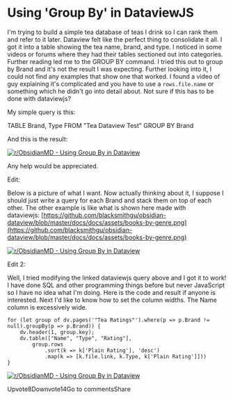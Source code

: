 # Using 'Group By' in DataviewJS

I'm trying to build a simple tea database of teas I drink so I can rank them and refer to it later. Dataview felt like the perfect thing to consolidate it all. I got it into a table showing the tea name, brand, and type. I noticed in some videos or forums where they had their tables sectioned out into categories. Further reading led me to the GROUP BY command. I tried this out to group by Brand and it's not the result I was expecting. Further looking into it, I could not find any examples that show one that worked. I found a video of guy explaining it's complicated and you have to use a `rows.file.name` or something which he didn't go into detail about. Not sure if this has to be done with dataviewjs?

My simple query is this:

TABLE Brand, Type FROM "Tea Dataview Test"
GROUP BY Brand

And this is the result:

[![r/ObsidianMD - Using Group By in Dataview](https://preview.redd.it/using-group-by-in-dataview-v0-nm7ht9zcbe5a1.png?width=707&format=png&auto=webp&s=34afbd7bce21aba9e7c9c4e0914053e68f1de35a)](https://preview.redd.it/using-group-by-in-dataview-v0-nm7ht9zcbe5a1.png?width=707&format=png&auto=webp&s=34afbd7bce21aba9e7c9c4e0914053e68f1de35a "Image from r/ObsidianMD - Using Group By in Dataview")

Any help would be appreciated.

Edit:

Below is a picture of what I want. Now actually thinking about it, I suppose I should just write a query for each Brand and stack them on top of each other. The other example is like what is shown here made with dataviewjs: [https://github.com/blacksmithgu/obsidian-dataview/blob/master/docs/docs/assets/books-by-genre.png](https://github.com/blacksmithgu/obsidian-dataview/blob/master/docs/docs/assets/books-by-genre.png)

[![r/ObsidianMD - Using Group By in Dataview](https://preview.redd.it/using-group-by-in-dataview-v0-u1hhy9wz8l5a1.png?width=1282&format=png&auto=webp&s=efac970b12444a142eb445da1dee82d155a90db7)](https://preview.redd.it/using-group-by-in-dataview-v0-u1hhy9wz8l5a1.png?width=1282&format=png&auto=webp&s=efac970b12444a142eb445da1dee82d155a90db7 "Image from r/ObsidianMD - Using Group By in Dataview")

Edit 2:

Well, I tried modifying the linked dataviewjs query above and I got it to work! I have done SQL and other programming things before but never JavaScript so I have no idea what I'm doing. Here is the code and result if anyone is interested. Next I'd like to know how to set the column widths. The Name column is excessively wide.

```dataviewjs
for (let group of dv.pages('"Tea Ratings"').where(p => p.Brand != null).groupBy(p => p.Brand)) {
	dv.header(1, group.key);
	dv.table(["Name", "Type", "Rating"],
		group.rows
			.sort(k => k['Plain Rating'], 'desc')
			.map(k => [k.file.link, k.Type, k['Plain Rating']]))
}
```

[![r/ObsidianMD - Using Group By in Dataview](https://preview.redd.it/using-group-by-in-dataview-v0-e591y31hel5a1.png?width=1107&format=png&auto=webp&s=499b1a5e615179b985e73f1ab043c1ba00959920)](https://preview.redd.it/using-group-by-in-dataview-v0-e591y31hel5a1.png?width=1107&format=png&auto=webp&s=499b1a5e615179b985e73f1ab043c1ba00959920 "Image from r/ObsidianMD - Using Group By in Dataview")

Upvote8Downvote14Go to commentsShare